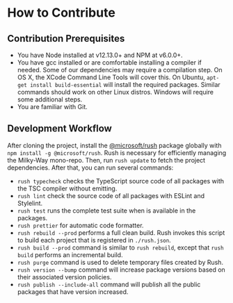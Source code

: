 # How to Contribute

## Contribution Prerequisites

- You have Node installed at v12.13.0+ and NPM at v6.0.0+.
- You have gcc installed or are comfortable installing a compiler if needed. Some of our dependencies may require a compilation step. On OS X, the XCode Command Line Tools will cover this. On Ubuntu, `apt-get install build-essential` will install the required packages. Similar commands should work on other Linux distros. Windows will require some additional steps.
- You are familiar with Git.

## Development Workflow

After cloning the project, install the [@microsoft/rush][rush-url] package globally with `npm install -g @microsoft/rush`. Rush is necessary for efficiently managing the Milky-Way mono-repo. Then, run `rush update` to fetch the project dependencies. After that, you can run several commands:

- `rush typecheck` checks the TypeScript source code of all packages with the TSC compiler without emitting.
- `rush lint` check the source code of all packages with ESLint and Stylelint.
- `rush test` runs the complete test suite when is available in the packages.
- `rush prettier` for automatic code formatter.
- `rush rebuild --prod` performs a full clean build. Rush invokes this script to build each project that is registered in `./rush.json`.
- `rush build --prod` command is similar to `rush rebuild`, except that `rush build` performs an incremental build.
- `rush purge` command is used to delete temporary files created by Rush.
- `rush version --bump` command will increase package versions based on their associated version policies.
- `rush publish --include-all` command will publish all the public packages that have version increased.

[rush-url]: https://rushjs.io/
